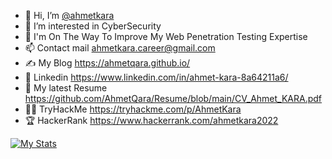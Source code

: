 - 👋 Hi, I’m [@ahmetkara](https://github.com/ahmetQara)
- 👀 I’m interested in CyberSecurity
- 🌱 I'm On The Way To Improve My Web Penetration Testing Expertise
- 📫 Contact mail ahmetkara.career@gmail.com
- ✍️ My Blog https://ahmetqara.github.io/
- ‍💼 Linkedin https://www.linkedin.com/in/ahmet-kara-8a64211a6/
- 🤵 My latest Resume https://github.com/AhmetQara/Resume/blob/main/CV_Ahmet_KARA.pdf
- 🐱‍💻 TryHackMe https://tryhackme.com/p/AhmetKara
- 🏆 HackerRank https://www.hackerrank.com/ahmetkara2022


[![My Stats](https://awesome-github-stats.azurewebsites.net/user-stats/ahmetQara?theme=tokyonight)](https://git.io/awesome-stats-card)


<!---
ahmetQara/ahmetQara is a ✨ special ✨ repository because its `README.md` (this file) appears on your GitHub profile.
You can click the Preview link to take a look at your changes.
--->
